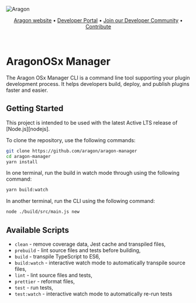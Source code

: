![Aragon](https://res.cloudinary.com/dacofvu8m/image/upload/v1677353961/Aragon%20CodeArena/osx_blue_logo_lqrvkr.png)

<p align="center">
  <a href="https://aragon.org/">Aragon website</a>
  •
  <a href="https://devs.aragon.org/">Developer Portal</a>
  •
  <a href="http://eepurl.com/icA7oj">Join our Developer Community</a>
  •
  <a href="https://aragonproject.typeform.com/dx-contribution">Contribute</a>
</p>

<br/>

# AragonOSx Manager

The Aragon OSx Manager CLI is a command line tool supporting your plugin development process. It helps developers build, deploy, and publish plugins faster and easier.

## Getting Started

This project is intended to be used with the latest Active LTS release of [Node.js][nodejs].

To clone the repository, use the following commands:

```sh
git clone https://github.com/aragon/aragon-manager
cd aragon-manager
yarn install
```

In one terminal, run the build in watch mode through using the following command:
```sh
yarn build:watch
```

In another terminal, run the CLI using the following command:
```sh
node ./build/src/main.js new 
```

## Available Scripts

- `clean` - remove coverage data, Jest cache and transpiled files,
- `prebuild` - lint source files and tests before building,
- `build` - transpile TypeScript to ES6,
- `build:watch` - interactive watch mode to automatically transpile source files,
- `lint` - lint source files and tests,
- `prettier` - reformat files,
- `test` - run tests,
- `test:watch` - interactive watch mode to automatically re-run tests
